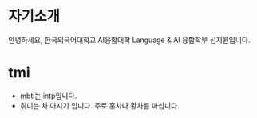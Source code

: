 # 자기소개

안녕하세요, 한국외국어대학교 AI융합대학 Language & AI 융합학부 신지원입니다. 

# tmi
- mbti는 intp입니다. 
- 취미는 차 마시기 입니다. 주로 홍차나 황차를 마십니다. 
